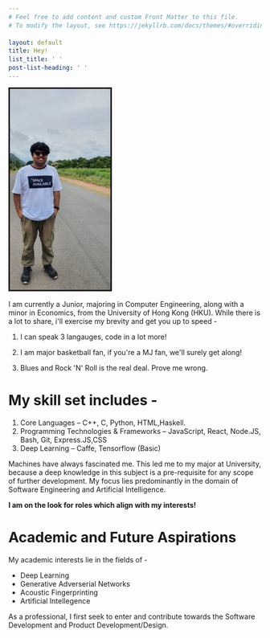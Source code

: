 ```yaml
---
# Feel free to add content and custom Front Matter to this file.
# To modify the layout, see https://jekyllrb.com/docs/themes/#overriding-theme-defaults

layout: default
title: Hey!
list_title: ' '
post-list-heading: ' '
---
```


<img src = "me.jpeg" width = "200px" height = "400px"  left = "200px" border = "3px solid #73AD21">

I am currently a Junior, majoring in Computer Engineering, along with a minor in Economics, from the University of Hong Kong (HKU). While there is a lot to share, i'll exercise my brevity and get you up to speed - 

1. I can speak 3 langauges, code in a lot more!

2. I am major basketball fan, if you're a MJ fan, we'll surely get along!

3. Blues and Rock 'N' Roll is the real deal. Prove me wrong.

# My skill set includes - 
1.	Core Languages – C++, C, Python, HTML,Haskell.
2.	Programming Technologies & Frameworks – JavaScript, React, Node.JS, Bash, Git, Express.JS,CSS
3.	Deep Learning – Caffe, Tensorflow (Basic)



Machines have always fascinated me. This led me to my major at University, because a deep knowledge in this subject is a pre-requisite for any scope of further development. My focus lies predominantly in the domain of Software Engineering and Artificial Intelligence. 

<b> I am on the look for roles which align with my interests! </b>

# Academic and Future Aspirations

My academic interests lie in the fields of -
- Deep Learning
- Generative Adverserial Networks
- Acoustic Fingerprinting 
- Artificial Intellegence

As a professional, I first seek to enter and contribute towards the Software Development and Product Development/Design.
